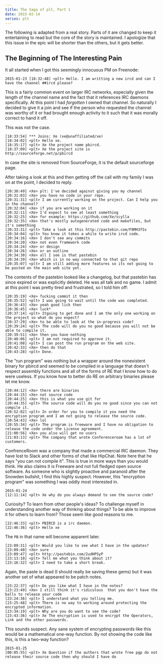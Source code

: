 ```yaml
---
title: The Saga of plt, Part 1
date: 2015-02-14
series: plt
---
```


The following is adapted from a real story. Parts of it are changed to keep it
entertaining to read but the core of the story is maintained. I apologize that
this issue in the epic will be shorter than the others, but it gets better.

The Beginning of The Interesting Pain
-------------------------------------

It all started when I got this seemingly innocuous PM on Freenode:

```
2015-01-23 [18:32:48] <plt> Hello. I am writting a new ircd and can I have the channel ##ircd please?
```

This is a fairly common event on larger IRC networks, especially given the
length of the channel name and the fact that it references IRC daemons
specifically. At this point I had *forgotten* I owned that channel. So
naturally I decided to give it a join and see if the person who requested the
channel was worthy of it or had brought enough activity to it such that it was
morally correct to hand it off.

This was not the case.

```
[18:33:54] *** Joins: Xe (xe@unaffiliated/xe)
[18:34:02] <plt> Hello xe.
[18:35:17] <plt> Xe the project name pbircd.
[18:37:09] <plt> Xe the project site is http://sourceforge.net/p/pbircd
```

In case the site is removed from SourceForge, it is the default sourceforge
page.

After taking a look at this and then getting off the call with my family I was
on at the point, I decided to reply.

```
[20:30:49] <Xe> plt: I've decided against giving you my channel
[20:31:03] <Xe> you have no code in your repo.
[20:31:31] <plt> I am currently working on the project. Can I help you in the channel?
[20:32:04] <Xe> if you are working on it
[20:32:11] <Xe> I'd expect to see at least something
[20:32:25] <Xe> for example: https://github.com/Xe/scylla
[20:32:35] <Xe> that's mostly autogenerated code and makefiles, but it's something
[20:33:31] <plt> Take a look at this http://pastebin.com/F8MH3fSs
[20:34:04] <plt> You know it takes a while to write ircd code.
[20:34:16] <Xe> I don't see any commits
[20:34:20] <Xe> not even framework code
[20:34:24] <Xe> or design
[20:34:26] <Xe> or an outline
[20:34:30] <Xe> all I see is that pastebin
[20:34:39] <Xe> which is in no way connected to that git repo
[20:35:07] <plt> I am still adding more features so its not going to be posted on the main web site yet.
```

The contents of the pastebin looked like a changelog, but that pastebin has
since expired or was explicitly deleted. He was all talk and no game. I admit
at this point I was pretty tired and frustrated, so I told him off:

```
[20:35:19] <Xe> fucking commit it then
[20:35:52] <plt> I was going to wait until the code was completed.
[20:36:43] <Xe> yeah good lick then
[20:36:45] <Xe> luck*
[20:37:14] <plt> Itgoing to get done and I am the only one working on the project so what do you expect?
[20:37:29] <Xe> to be able to look at the in-progress code?
[20:39:24] <plt> The code will do you no good because you will not be able to compile it.
[20:39:51] <Xe> then you have nothing
[20:40:06] <plt> I am not required to approve it.
[20:41:08] <plt> I can post the run program on the web site.
[20:42:33] <Xe> then do that
[20:43:28] <plt> Done.
```

The "run program" was nothing but a wrapper around the nonexistent binary for
pbircd and seemed to be compiled in a language that doesn't respect assembly
functions and all of the forms of RE that I know how to do were useless. If you
know how to better do RE on arbitrary binaries please let me know.

```
[20:44:12] <Xe> there are binaries
[20:44:15] <Xe> not source code
[20:44:25] <Xe> this is what you use git for
[20:44:35] <plt> The source code will do you no good since you can not compile it.
[20:52:02] <plt> In order for you to compile it you need the encryption program and I am not going to release the source code.
[20:54:43] <Xe> lol
[20:55:34] <plt> The program is freeware and I have no obligation to release the code under the License agreement.
[21:00:56] <Xe> you also will get no users
[21:03:13] <plt> The company that wrote Conferenceroom has a lot of customers.
```

ConfrenceRoom was a company that made a commercial IRC daemon. They have lost
to Slack and other forms of chat like HipChat. Note here that he says "you can
not compile it". This is true in more ways than you would think. He also claims
it is Freeware and not full fledged open source software. As someone who is
slightly proactive and paranoid after the Snowden bullshit, I find this highly
suspect. However, this "encryption program" was something I was oddly most
interested in.

```
2015-01-24
[12:11:14] <plt> Xe why do you always demand to see the source code?
```

Curiosity? To learn from other people's ideas? To challenge myself in
understanding another way of thinking about things? To be able to improve it
for others to learn from? Those seem like good reasons to me.

```
[22:46:33] <plt> PBIRCD is a irc daemon.
[22:46:36] <plt> Hello xe
```

The `PB` in that name will become apparent later.

```
[23:09:31] <plt> Would you like to see what I have in the updates?
[23:09:40] <Xe> sure
[23:09:47] <plt> http://pastebin.com/2udHPSyP
[23:13:10] <plt> Tell me what you think about it?
[23:16:32] <plt> I need to take a short break.
```

Again, the paste is dead (I should really be saving these gems) but it was
another set of what appeared to be patch notes.

```
[23:22:37] <plt> Do you like what I have in the notes?
[23:23:49] <Xe> I still think it's ridiculous  that you don't have the balls to release your code
[23:24:36] <plt> I understand what you telling me.
[23:25:48] <plt> There is no way to working around protecting the encrypted information.
[23:34:19] <plt> Why are you do want to see the code?
[23:43:36] <plt> Xe The encryption is used to encrypt the Operators, Link and the other passwords.
```

This sounds suspect. Any sane system of encrypting passwords like this would be
a mathematical one-way function. By not showing the code like this, is this
a two-way function?

```
2015-01-25
[00:05:55] <plt> Xe Question if the authors that wrote free pgp do not release their source code then why should I have do
```
